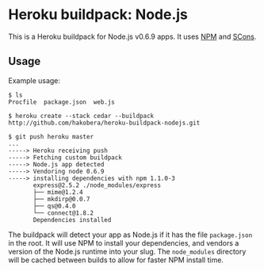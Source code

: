 Heroku buildpack: Node.js
=========================

This is a Heroku buildpack for Node.js v0.6.9 apps.
It uses [NPM](http://npmjs.org/) and [SCons](http://www.scons.org/).

Usage
-----

Example usage:

    $ ls
    Procfile  package.json  web.js

    $ heroku create --stack cedar --buildpack http://github.com/hakobera/heroku-buildpack-nodejs.git

    $ git push heroku master
    ...
    -----> Heroku receiving push
    -----> Fetching custom buildpack
    -----> Node.js app detected
    -----> Vendoring node 0.6.9
    -----> installing dependencies with npm 1.1.0-3
           express@2.5.2 ./node_modules/express
           ├── mime@1.2.4
           ├── mkdirp@0.0.7
           ├── qs@0.4.0
           └── connect@1.8.2
           Dependencies installed

The buildpack will detect your app as Node.js if it has the file `package.json` in the root.  It will use NPM to install your dependencies, and vendors a version of the Node.js runtime into your slug.  The `node_modules` directory will be cached between builds to allow for faster NPM install time.
